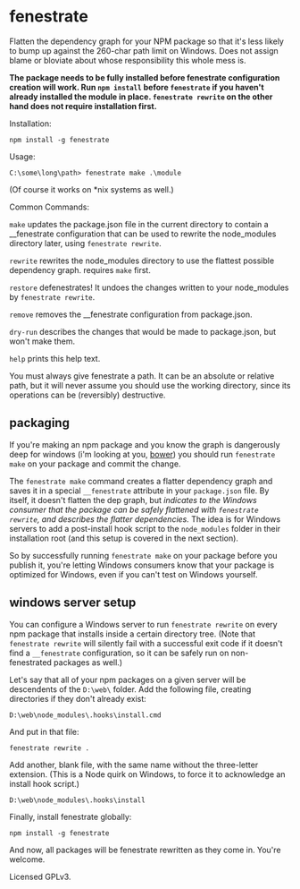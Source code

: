 
fenestrate
==========

Flatten the dependency graph for your NPM package so that it's less likely
to bump up against the 260-char path limit on Windows. Does not assign blame
or bloviate about whose responsibility this whole mess is.

**The package needs to be fully installed before fenestrate configuration 
creation will work. Run `npm install` before `fenestrate` if you haven't
already installed the module in place. `fenestrate rewrite` on the other hand
does not require installation first.**

Installation:

    npm install -g fenestrate

Usage:

    C:\some\long\path> fenestrate make .\module

(Of course it works on *nix systems as well.)

Common Commands:


`make`    updates the package.json file in the current directory to contain a
          __fenestrate configuration that can be used to rewrite the
          node_modules directory later, using `fenestrate rewrite`.

`rewrite` rewrites the node_modules directory to use the flattest possible
          dependency graph. requires `make` first.

`restore` defenestrates! It undoes the changes written to your node_modules by
          `fenestrate rewrite`.

`remove`  removes the __fenestrate configuration from package.json.

`dry-run` describes the changes that would be made to package.json, but won't
          make them.

`help`    prints this help text.

You must always give fenestrate a path. It can be an absolute or relative
path, but it will never assume you should use the working directory, since
its operations can be (reversibly) destructive.

<!-- cut here -->

packaging
---------

If you're making an npm package and you know the graph is dangerously deep for windows (i'm looking at you, [bower](http://bower.io)) you should run `fenestrate make` on your package and commit the change.

The `fenestrate make` command creates a flatter dependency graph and saves it in a special `__fenestrate` attribute in your `package.json` file. By itself, it doesn't flatten the dep graph, but *indicates to the Windows consumer that the package can be safely flattened with `fenestrate rewrite`, and describes the flatter dependencies.* The idea is for Windows servers to add a post-install hook script to the `node_modules` folder in their installation root (and this setup is covered in the next section).

So by successfully running `fenestrate make` on your package before you publish it, you're letting Windows consumers know that your package is optimized for Windows, even if you can't test on Windows yourself.

windows server setup
--------------------

You can configure a Windows server to run `fenestrate rewrite` on every npm package that installs inside a certain directory tree. (Note that `fenestrate rewrite` will silently fail with a successful exit code if it doesn't find a `__fenestrate` configuration, so it can be safely run on non-fenestrated packages as well.)

Let's say that all of your npm packages on a given server will be descendents of the `D:\web\` folder. Add the following file, creating directories if they don't already exist:

    D:\web\node_modules\.hooks\install.cmd

And put in that file:

    fenestrate rewrite .

Add another, blank file, with the same name without the three-letter extension. (This is a Node quirk on Windows, to force it to acknowledge an install hook script.)

    D:\web\node_modules\.hooks\install

Finally, install fenestrate globally:

    npm install -g fenestrate

And now, all packages will be fenestrate rewritten as they come in. You're welcome.

Licensed GPLv3.
